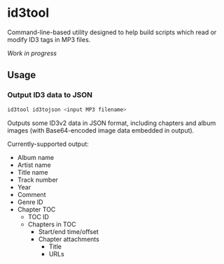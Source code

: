 # id3tool
Command-line-based utility designed to help build scripts which read or modify ID3 tags in MP3 files.

_Work in progress_

## Usage

### Output ID3 data to JSON
```bash
id3tool id3tojson <input MP3 filename>
```
Outputs some ID3v2 data in JSON format, including chapters and album images (with Base64-encoded image data embedded in output).

Currently-supported output:
* Album name
* Artist name
* Title name
* Track number
* Year
* Comment
* Genre ID
* Chapter TOC
  * TOC ID
  * Chapters in TOC
    * Start/end time/offset
    * Chapter attachments
      * Title
      * URLs